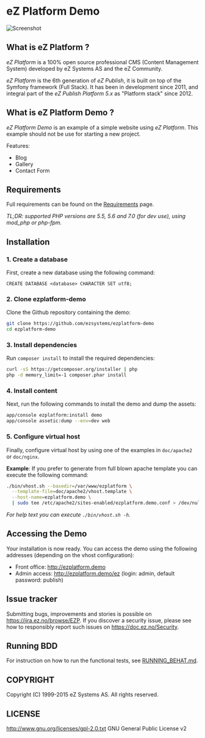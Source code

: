 # eZ Platform Demo

![Screenshot](https://cloud.githubusercontent.com/assets/3033038/11806375/e116d414-a312-11e5-8675-02a23e2a7788.jpg "Screenshot")

## What is eZ Platform ?
*eZ Platform* is a 100% open source professional CMS (Content Management System) developed by eZ Systems AS and the eZ Community.

*eZ Platform* is the 6th generation of *eZ Publish*, it is built on top of the Symfony framework (Full Stack).
It has been in development since 2011, and integral part of the *eZ Publish Platform 5.x* as "Platform stack" since 2012.

## What is eZ Platform Demo ?

*eZ Platform Demo* is an example of a simple website using *eZ Platform*. This example should not be use for starting a new project.

Features:
- Blog
- Gallery
- Contact Form

## Requirements
Full requirements can be found on the [Requirements](https://doc.ez.no/display/TECHDOC/Requirements) page.

*TL;DR: supported PHP versions are 5.5, 5.6 and 7.0 (for dev use), using mod_php or php-fpm.*

## Installation

### 1. Create a database

First, create a new database using the following command:

```mysql
CREATE DATABASE <database> CHARACTER SET utf8;
```

### 2. Clone ezplatform-demo

Clone the Github repository containing the demo:

```bash
git clone https://github.com/ezsystems/ezplatform-demo
cd ezplatform-demo
```

### 3. Install dependencies

Run `composer install` to install the required dependencies:

```bash
curl -sS https://getcomposer.org/installer | php
php -d memory_limit=-1 composer.phar install
```

### 4. Install content

Next, run the following commands to install the demo and dump the assets:

```bash
app/console ezplatform:install demo
app/console assetic:dump --env=dev web
```

### 5. Configure virtual host

Finally, configure virtual host by using one of the examples in `doc/apache2` or `doc/nginx`.

**Example**: If you prefer to generate from full blown apache template you can execute the following command:

```bash
./bin/vhost.sh --basedir=/var/www/ezplatform \
  --template-file=doc/apache2/vhost.template \
  --host-name=ezplatform.demo \
  | sudo tee /etc/apache2/sites-enabled/ezplatform.demo.conf > /dev/null
```

*For help text you can execute `./bin/vhost.sh -h`.*

## Accessing the Demo

Your installation is now ready.
You can access the demo using the following addresses (depending on the vhost configuration):
- Front office: http://ezplatform.demo
- Admin access: http://ezplatform.demo/ez (login: admin, default password: publish)

## Issue tracker
Submitting bugs, improvements and stories is possible on https://jira.ez.no/browse/EZP.
If you discover a security issue, please see how to responsibly report such issues on https://doc.ez.no/Security.

## Running BDD
For instruction on how to run the functional tests, see [RUNNING_BEHAT.md](https://github.com/ezsystems/ezplatform/blob/master/RUNNING_BEHAT.md).

## COPYRIGHT
Copyright (C) 1999-2015 eZ Systems AS. All rights reserved.

## LICENSE
http://www.gnu.org/licenses/gpl-2.0.txt GNU General Public License v2
